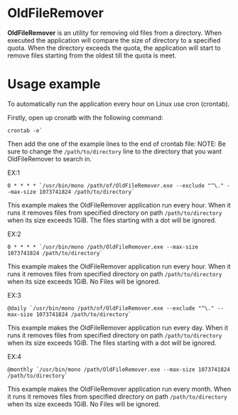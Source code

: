 # OldFileRemover
**OldFileRemover** is an utility for removing old files from a directory. When executed the application will compare the size of directory to a specified quota. When the directory exceeds the quota, the application will start to remove files starting from the oldest till the quota is meet.

# Usage example
To automatically run the application every hour on Linux use cron (crontab).

Firstly, open up cronatb with the following command:
```
crontab -e`
```
Then add the one of the example lines to the end of crontab file:
NOTE: Be sure to change the `/path/to/directory` line to the directory that you want OldFileRemover to search in.

EX:1
```
0 * * * * `/usr/bin/mono /path/of/OldFileRemover.exe --exclude "^\." --max-size 1073741824 /path/to/directory`
```
This example makes the OldFileRemover application run every hour. When it runs it removes files from specified directory on path `/path/to/directory` when its size exceeds 1GiB. The files starting with a dot will be ignored.

EX:2
```
0 * * * * `/usr/bin/mono /path/OldFileRemover.exe --max-size 1073741824 /path/to/directory`
```
This example makes the OldFileRemover application run every hour. When it runs it removes files from specified directory on path `/path/to/directory` when its size exceeds 1GiB. No Files will be ignored.

EX:3
```
@daily `/usr/bin/mono /path/of/OldFileRemover.exe --exclude "^\." --max-size 1073741824 /path/to/directory`
```
This example makes the OldFileRemover application run every day. When it runs it removes files from specified directory on path `/path/to/directory` when its size exceeds 1GiB. The files starting with a dot will be ignored.

EX:4
```
@monthly `/usr/bin/mono /path/OldFileRemover.exe --max-size 1073741824 /path/to/directory`
```
This example makes the OldFileRemover application run every month. When it runs it removes files from specified directory on path `/path/to/directory` when its size exceeds 1GiB. No Files will be ignored.
